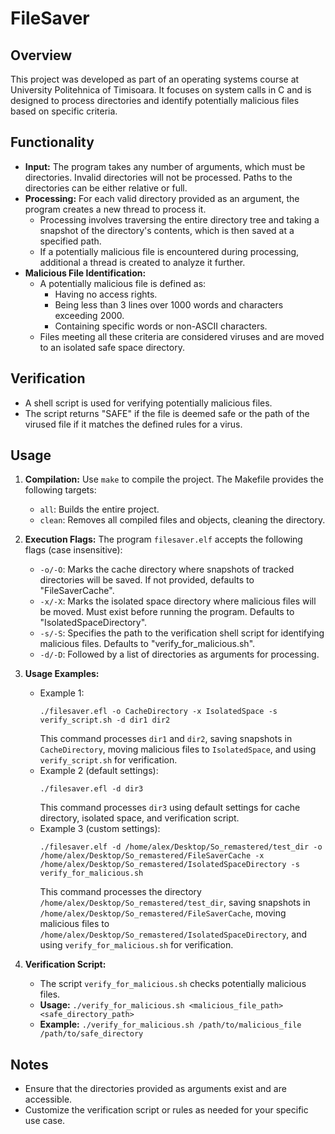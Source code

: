 # FileSaver

## Overview
This project was developed as part of an operating systems course at University Politehnica of Timisoara. It focuses on system calls in C and is designed to process directories and identify potentially malicious files based on specific criteria.

## Functionality
- **Input:** The program takes any number of arguments, which must be directories. Invalid directories will not be processed. Paths to the directories can be either relative or full.
- **Processing:** For each valid directory provided as an argument, the program creates a new thread to process it.
  - Processing involves traversing the entire directory tree and taking a snapshot of the directory's contents, which is then saved at a specified path.
  - If a potentially malicious file is encountered during processing, additional a thread is created to analyze it further.
- **Malicious File Identification:**
  - A potentially malicious file is defined as:
    - Having no access rights.
    - Being less than 3 lines over 1000 words and characters exceeding 2000.
    - Containing specific words or non-ASCII characters.
  - Files meeting all these criteria are considered viruses and are moved to an isolated safe space directory.

## Verification
- A shell script is used for verifying potentially malicious files.
- The script returns "SAFE" if the file is deemed safe or the path of the virused file if it matches the defined rules for a virus.

## Usage
1. **Compilation:** Use `make` to compile the project. The Makefile provides the following targets:
   - `all`: Builds the entire project.
   - `clean`: Removes all compiled files and objects, cleaning the directory.
2. **Execution Flags:** The program `filesaver.elf` accepts the following flags (case insensitive):
   - `-o/-O`: Marks the cache directory where snapshots of tracked directories will be saved. If not provided, defaults to "FileSaverCache".
   - `-x/-X`: Marks the isolated space directory where malicious files will be moved. Must exist before running the program. Defaults to "IsolatedSpaceDirectory".
   - `-s/-S`: Specifies the path to the verification shell script for identifying malicious files. Defaults to "verify_for_malicious.sh".
   - `-d/-D`: Followed by a list of directories as arguments for processing.

3. **Usage Examples:**
   - Example 1: 
     ```
     ./filesaver.efl -o CacheDirectory -x IsolatedSpace -s verify_script.sh -d dir1 dir2
     ```
     This command processes `dir1` and `dir2`, saving snapshots in `CacheDirectory`, moving malicious files to `IsolatedSpace`, and using `verify_script.sh` for verification.
   - Example 2 (default settings):
     ```
     ./filesaver.efl -d dir3
     ```
     This command processes `dir3` using default settings for cache directory, isolated space, and verification script.
   - Example 3 (custom settings):
     ```
     ./filesaver.elf -d /home/alex/Desktop/So_remastered/test_dir -o /home/alex/Desktop/So_remastered/FileSaverCache -x /home/alex/Desktop/So_remastered/IsolatedSpaceDirectory -s verify_for_malicious.sh
     ```
     This command processes the directory `/home/alex/Desktop/So_remastered/test_dir`, saving snapshots in `/home/alex/Desktop/So_remastered/FileSaverCache`, moving malicious files to `/home/alex/Desktop/So_remastered/IsolatedSpaceDirectory`, and using `verify_for_malicious.sh` for verification.


4. **Verification Script:**
   - The script `verify_for_malicious.sh` checks potentially malicious files.
   - **Usage:** `./verify_for_malicious.sh <malicious_file_path> <safe_directory_path>`
   - **Example:** `./verify_for_malicious.sh /path/to/malicious_file /path/to/safe_directory`

## Notes
- Ensure that the directories provided as arguments exist and are accessible.
- Customize the verification script or rules as needed for your specific use case.
